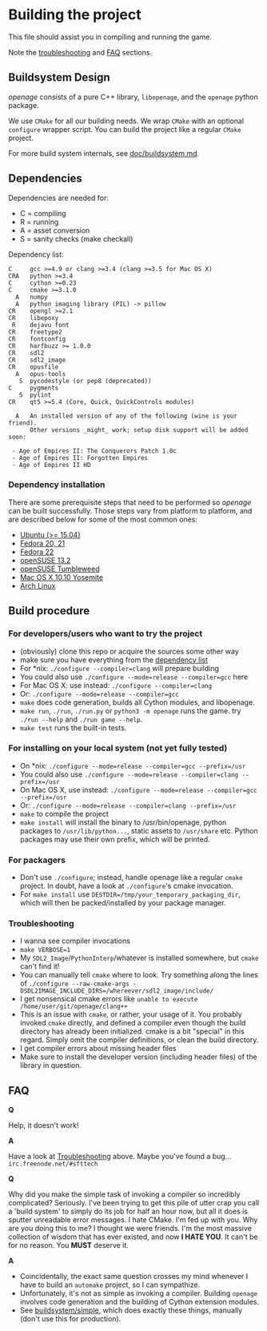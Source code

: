# Building the project

This file should assist you in compiling and running the game.

Note the [troubleshooting](#troubleshooting) and [FAQ](#faq) sections.


## Buildsystem Design

*openage* consists of a pure C++ library, `libopenage`, and the `openage` python package.

We use `CMake` for all our building needs.
We wrap `CMake` with an optional `configure` wrapper script.
You can build the project like a regular `CMake` project.

For more build system internals, see [doc/buildsystem.md](/doc/buildsystem.md).

## Dependencies

Dependencies are needed for:

* C = compiling
* R = running
* A = asset conversion
* S = sanity checks (make checkall)

Dependency list:

    C     gcc >=4.9 or clang >=3.4 (clang >=3.5 for Mac OS X)
    CRA   python >=3.4
    C     cython >=0.23
    C     cmake >=3.1.0
      A   numpy
      A   python imaging library (PIL) -> pillow
    CR    opengl >=2.1
    CR    libepoxy
     R    dejavu font
    CR    freetype2
    CR    fontconfig
    CR    harfbuzz >= 1.0.0
    CR    sdl2
    CR    sdl2_image
    CR    opusfile
      A   opus-tools
       S  pycodestyle (or pep8 (deprecated))
    C     pygments
       S  pylint
    CR    qt5 >=5.4 (Core, Quick, QuickControls modules)

      A   An installed version of any of the following (wine is your friend).
          Other versions _might_ work; setup disk support will be added soon:

     - Age of Empires II: The Conquerors Patch 1.0c
     - Age of Empires II: Forgotten Empires
     - Age of Empires II HD


### Dependency installation

There are some prerequisite steps that need to be performed so *openage* can be
built successfully. Those steps vary from platform to platform, and are
described below for some of the most common ones:

- [Ubuntu (>= 15.04)](build_instructions/ubuntu_15.04.md)
- [Fedora 20, 21](build_instructions/fedora_20_21.md)
- [Fedora 22](build_instructions/fedora_22.md)
- [openSUSE 13.2](build_instructions/opensuse_13.2.md)
- [openSUSE Tumbleweed](build_instructions/opensuse_tumbleweed.md)
- [Mac OS X 10.10 Yosemite](build_instructions/os_x_10.10_yosemite.md)
- [Arch Linux](build_instructions/arch_linux.md)


## Build procedure

### For developers/users who want to try the project

 - (obviously) clone this repo or acquire the sources some other way
 - make sure you have everything from the [dependency list](#dependencies)
 - For *nix: `./configure --compiler=clang` will prepare building
  - You could also use `./configure --mode=release --compiler=gcc` here
 - For Mac OS X: use instead:  `./configure --compiler=clang`
  -  Or: `./configure --mode=release --compiler=gcc`
 - `make` does code generation, builds all Cython modules, and libopenage.
 - `make run`, `./run`, `./run.py` or `python3 -m openage` runs the game.
    try `./run --help` and `./run game --help`.
 - `make test` runs the built-in tests.


### For installing on your local system (not yet fully tested)

 - On *nix: `./configure --mode=release --compiler=gcc --prefix=/usr`
  - You could also use `./configure --mode=release --compiler=clang --prefix=/usr`
 - On Mac OS X, use instead: `./configure --mode=release --compiler=gcc --prefix=/usr`
  - Or: `./configure --mode=release --compiler=clang --prefix=/usr`
 - `make` to compile the project
 - `make install` will install the binary to /usr/bin/openage, python
   packages to `/usr/lib/python...`, static assets to `/usr/share`
   etc. Python packages may use their own prefix, which will be printed.


### For packagers

 - Don't use `./configure`; instead, handle openage like a regular
   `cmake` project. In doubt, have a look at `./configure`'s cmake
   invocation.
 - For `make install` use `DESTDIR=/tmp/your_temporary_packaging_dir`,
   which will then be packed/installed by your package manager.


### Troubleshooting

 - I wanna see compiler invocations
  - `make VERBOSE=1`
 - My `SDL2_Image`/`PythonInterp`/whatever is installed somewhere, but `cmake` can't find it!
  - You can manually tell `cmake` where to look. Try something along the lines of
    `./configure --raw-cmake-args -DSDL2IMAGE_INCLUDE_DIRS=/whereever/sdl2_image/include/`
 - I get nonsensical cmake errors like `unable to execute /home/user/git/openage/clang++`
  - This is an issue with `cmake`, or rather, your usage of it. You probably invoked `cmake` directly,
    and defined a compiler even though the build directory has already been initialized.
    cmake is a bit "special" in this regard. Simply omit the compiler definitions, or clean the build
    directory.
 - I get compiler errors about missing header files
  - Make sure to install the developer version (including header files) of the library in question.


## FAQ

**Q**

Help, it doesn't work!

**A**

Have a look at [Troubleshooting](#troubleshooting) above.
Maybe you've found a bug... `irc.freenode.net/#sfttech`

**Q**

Why did you make the simple task of invoking a compiler so incredibly
complicated? Seriously. I've been trying to get this pile of utter
crap you call a 'build system' to simply do its job for half an hour
now, but all it does is sputter unreadable error messages. I hate
CMake. I'm fed up with you. Why are you doing this to me? I thought we
were friends. I'm the most massive collection of wisdom that has ever
existed, and now **I HATE YOU**. It can't be for no reason. You
**MUST** deserve it.

**A**

- Coincidentally, the exact same question crosses my mind whenever I
  have to build an `automake` project, so I can sympathize.
- Unfortunately, it's not as simple as invoking a compiler. Building
  `openage` involves code generation and the building of Cython
  extension modules.
- See [buildsystem/simple](/buildsystem/simple), which does exactly
  these things, manually (don't use this for production).
